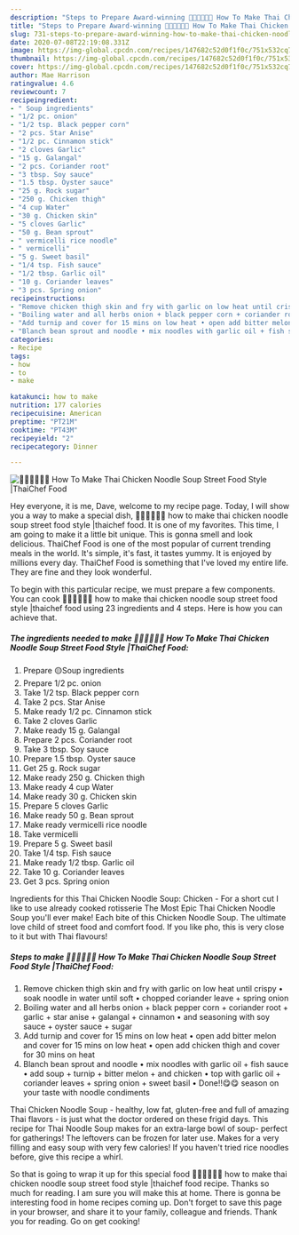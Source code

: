 ```yaml
---
description: "Steps to Prepare Award-winning 🧑🏽‍🍳🧑🏼‍🍳 How To Make Thai Chicken Noodle Soup Street Food Style |ThaiChef Food"
title: "Steps to Prepare Award-winning 🧑🏽‍🍳🧑🏼‍🍳 How To Make Thai Chicken Noodle Soup Street Food Style |ThaiChef Food"
slug: 731-steps-to-prepare-award-winning-how-to-make-thai-chicken-noodle-soup-street-food-style-thaichef-food
date: 2020-07-08T22:19:08.331Z
image: https://img-global.cpcdn.com/recipes/147682c52d0f1f0c/751x532cq70/🧑🏽🍳🧑🏼🍳-how-to-make-thai-chicken-noodle-soup-street-food-style-thaichef-food-recipe-main-photo.jpg
thumbnail: https://img-global.cpcdn.com/recipes/147682c52d0f1f0c/751x532cq70/🧑🏽🍳🧑🏼🍳-how-to-make-thai-chicken-noodle-soup-street-food-style-thaichef-food-recipe-main-photo.jpg
cover: https://img-global.cpcdn.com/recipes/147682c52d0f1f0c/751x532cq70/🧑🏽🍳🧑🏼🍳-how-to-make-thai-chicken-noodle-soup-street-food-style-thaichef-food-recipe-main-photo.jpg
author: Mae Harrison
ratingvalue: 4.6
reviewcount: 7
recipeingredient:
- " Soup ingredients"
- "1/2 pc. onion"
- "1/2 tsp. Black pepper corn"
- "2 pcs. Star Anise"
- "1/2 pc. Cinnamon stick"
- "2 cloves Garlic"
- "15 g. Galangal"
- "2 pcs. Coriander root"
- "3 tbsp. Soy sauce"
- "1.5 tbsp. Oyster sauce"
- "25 g. Rock sugar"
- "250 g. Chicken thigh"
- "4 cup Water"
- "30 g. Chicken skin"
- "5 cloves Garlic"
- "50 g. Bean sprout"
- " vermicelli rice noodle"
- " vermicelli"
- "5 g. Sweet basil"
- "1/4 tsp. Fish sauce"
- "1/2 tbsp. Garlic oil"
- "10 g. Coriander leaves"
- "3 pcs. Spring onion"
recipeinstructions:
- "Remove chicken thigh skin and fry with garlic on low heat until crispy • soak noodle in water until soft • chopped coriander leave + spring onion"
- "Boiling water and all herbs onion + black pepper corn + coriander root + garlic + star anise + galangal + cinnamon • and seasoning with soy sauce + oyster sauce + sugar"
- "Add turnip and cover for 15 mins on low heat • open add bitter melon and cover for 15 mins on low heat • open add chicken thigh and cover for 30 mins on heat"
- "Blanch bean sprout and noodle • mix noodles with garlic oil + fish sauce • add soup + turnip + bitter melon + and chicken • top with garlic oil + coriander leaves + spring onion + sweet basil • Done!!😋😋 season on your taste with noodle condiments"
categories:
- Recipe
tags:
- how
- to
- make

katakunci: how to make 
nutrition: 177 calories
recipecuisine: American
preptime: "PT21M"
cooktime: "PT43M"
recipeyield: "2"
recipecategory: Dinner

---
```



![🧑🏽‍🍳🧑🏼‍🍳 How To Make Thai Chicken Noodle Soup Street Food Style |ThaiChef Food](https://img-global.cpcdn.com/recipes/147682c52d0f1f0c/751x532cq70/🧑🏽🍳🧑🏼🍳-how-to-make-thai-chicken-noodle-soup-street-food-style-thaichef-food-recipe-main-photo.jpg)

Hey everyone, it is me, Dave, welcome to my recipe page. Today, I will show you a way to make a special dish, 🧑🏽‍🍳🧑🏼‍🍳 how to make thai chicken noodle soup street food style |thaichef food. It is one of my favorites. This time, I am going to make it a little bit unique. This is gonna smell and look delicious.
ThaiChef Food is one of the most popular of current trending meals in the world. It's simple, it's fast, it tastes yummy. It is enjoyed by millions every day. ThaiChef Food is something that I've loved my entire life. They are fine and they look wonderful.


To begin with this particular recipe, we must prepare a few components. You can cook 🧑🏽‍🍳🧑🏼‍🍳 how to make thai chicken noodle soup street food style |thaichef food using 23 ingredients and 4 steps. Here is how you can achieve that.

<!--inarticleads1-->

##### The ingredients needed to make 🧑🏽‍🍳🧑🏼‍🍳 How To Make Thai Chicken Noodle Soup Street Food Style |ThaiChef Food:

1. Prepare  🟡Soup ingredients
1. Prepare 1/2 pc. onion
1. Take 1/2 tsp. Black pepper corn
1. Take 2 pcs. Star Anise
1. Make ready 1/2 pc. Cinnamon stick
1. Take 2 cloves Garlic
1. Make ready 15 g. Galangal
1. Prepare 2 pcs. Coriander root
1. Take 3 tbsp. Soy sauce
1. Prepare 1.5 tbsp. Oyster sauce
1. Get 25 g. Rock sugar
1. Make ready 250 g. Chicken thigh
1. Make ready 4 cup Water
1. Make ready 30 g. Chicken skin
1. Prepare 5 cloves Garlic
1. Make ready 50 g. Bean sprout
1. Make ready  vermicelli rice noodle
1. Take  vermicelli
1. Prepare 5 g. Sweet basil
1. Take 1/4 tsp. Fish sauce
1. Make ready 1/2 tbsp. Garlic oil
1. Take 10 g. Coriander leaves
1. Get 3 pcs. Spring onion


Ingredients for this Thai Chicken Noodle Soup: Chicken - For a short cut I like to use already cooked rotisserie The Most Epic Thai Chicken Noodle Soup you&#39;ll ever make! Each bite of this Chicken Noodle Soup. The ultimate love child of street food and comfort food. If you like pho, this is very close to it but with Thai flavours! 

<!--inarticleads2-->

##### Steps to make 🧑🏽‍🍳🧑🏼‍🍳 How To Make Thai Chicken Noodle Soup Street Food Style |ThaiChef Food:

1. Remove chicken thigh skin and fry with garlic on low heat until crispy • soak noodle in water until soft • chopped coriander leave + spring onion
1. Boiling water and all herbs onion + black pepper corn + coriander root + garlic + star anise + galangal + cinnamon • and seasoning with soy sauce + oyster sauce + sugar
1. Add turnip and cover for 15 mins on low heat • open add bitter melon and cover for 15 mins on low heat • open add chicken thigh and cover for 30 mins on heat
1. Blanch bean sprout and noodle • mix noodles with garlic oil + fish sauce • add soup + turnip + bitter melon + and chicken • top with garlic oil + coriander leaves + spring onion + sweet basil • Done!!😋😋 season on your taste with noodle condiments


Thai Chicken Noodle Soup - healthy, low fat, gluten-free and full of amazing Thai flavors - is just what the doctor ordered on these frigid days. This recipe for Thai Noodle Soup makes for an extra-large bowl of soup- perfect for gatherings! The leftovers can be frozen for later use. Makes for a very filling and easy soup with very few calories! If you haven&#39;t tried rice noodles before, give this recipe a whirl. 

So that is going to wrap it up for this special food 🧑🏽‍🍳🧑🏼‍🍳 how to make thai chicken noodle soup street food style |thaichef food recipe. Thanks so much for reading. I am sure you will make this at home. There is gonna be interesting food in home recipes coming up. Don't forget to save this page in your browser, and share it to your family, colleague and friends. Thank you for reading. Go on get cooking!
